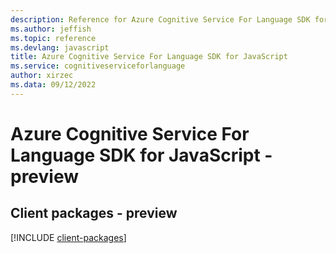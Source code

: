 ```yaml
---
description: Reference for Azure Cognitive Service For Language SDK for JavaScript
ms.author: jeffish
ms.topic: reference
ms.devlang: javascript
title: Azure Cognitive Service For Language SDK for JavaScript
ms.service: cognitiveserviceforlanguage
author: xirzec
ms.data: 09/12/2022
---
```

# Azure Cognitive Service For Language SDK for JavaScript - preview

## Client packages - preview
[!INCLUDE [client-packages](cognitive-service-for-language-client-index.md)]